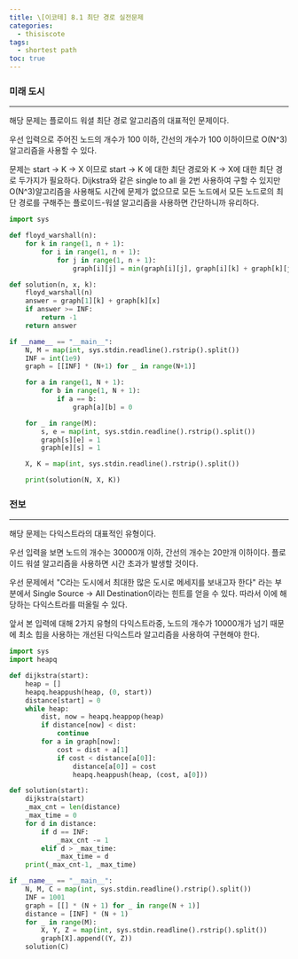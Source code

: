 ```yaml
---
title: \[이코테] 8.1 최단 경로 실전문제
categories: 
  - thisiscote
tags: 
  - shortest path
toc: true
---
```


### 미래 도시

---

해당 문제는 플로이드 워셜 최단 경로 알고리즘의 대표적인 문제이다.

우선 입력으로 주어진 노드의 개수가 100 이하, 간선의 개수가 100 이하이므로 O(N^3)알고리즘을 사용할 수 있다.

문제는 start → K → X 이므로 start → K 에 대한 최단 경로와 K → X에 대한 최단 경로 두가지가 필요하다. Dijkstra와 같은 single to all 을 2번 사용하여 구할 수 있지만 O(N^3)알고리즘을 사용해도 시간에 문제가 없으므로 모든 노드에서 모든 노드로의 최단 경로를 구해주는 플로이드-워셜 알고리즘을 사용하면 간단하니까 유리하다.

```python
import sys

def floyd_warshall(n):
    for k in range(1, n + 1):
        for i in range(1, n + 1):
            for j in range(1, n + 1):
                graph[i][j] = min(graph[i][j], graph[i][k] + graph[k][j])

def solution(n, x, k):
    floyd_warshall(n)
    answer = graph[1][k] + graph[k][x]
    if answer >= INF:
        return -1
    return answer

if __name__ == "__main__":
    N, M = map(int, sys.stdin.readline().rstrip().split())
    INF = int(1e9)
    graph = [[INF] * (N+1) for _ in range(N+1)]

    for a in range(1, N + 1):
        for b in range(1, N + 1):
            if a == b:
                graph[a][b] = 0

    for _ in range(M):
        s, e = map(int, sys.stdin.readline().rstrip().split())
        graph[s][e] = 1
        graph[e][s] = 1

    X, K = map(int, sys.stdin.readline().rstrip().split())

    print(solution(N, X, K))
```

### 전보

---

해당 문제는 다익스트라의 대표적인 유형이다.

우선 입력을 보면 노드의 개수는 30000개 이하, 간선의 개수는 20만개 이하이다. 플로이드 워셜 알고리즘을 사용하면 시간 초과가 발생할 것이다.

우선 문제에서 "C라는 도시에서 최대한 많은 도시로 메세지를 보내고자 한다" 라는 부분에서 Single Source → All Destination이라는 힌트를 얻을 수 있다. 따라서 이에 해당하는 다익스트라를 떠올릴 수 있다.

앞서 본 입력에 대해 2가지 유형의 다익스트라중, 노드의 개수가 10000개가 넘기 때문에 최소 힙을 사용하는 개선된 다익스트라 알고리즘을 사용하여 구현해야 한다.

```python
import sys
import heapq

def dijkstra(start):
    heap = []
    heapq.heappush(heap, (0, start))
    distance[start] = 0
    while heap:
        dist, now = heapq.heappop(heap)
        if distance[now] < dist:
            continue
        for a in graph[now]:
            cost = dist + a[1]
            if cost < distance[a[0]]:
                distance[a[0]] = cost
                heapq.heappush(heap, (cost, a[0]))

def solution(start):
    dijkstra(start)
    _max_cnt = len(distance)
    _max_time = 0
    for d in distance:
        if d == INF:
            _max_cnt -= 1
        elif d > _max_time:
            _max_time = d
    print(_max_cnt-1, _max_time)

if __name__ == "__main__":
    N, M, C = map(int, sys.stdin.readline().rstrip().split())
    INF = 1001
    graph = [[] * (N + 1) for _ in range(N + 1)]
    distance = [INF] * (N + 1)
    for _ in range(M):
        X, Y, Z = map(int, sys.stdin.readline().rstrip().split())
        graph[X].append((Y, Z))
    solution(C)
```